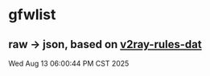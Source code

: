 # gfwlist
## raw -> json, based on [v2ray-rules-dat](https://github.com/Loyalsoldier/v2ray-rules-dat)
Wed Aug 13 06:00:44 PM CST 2025

